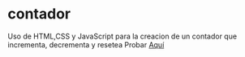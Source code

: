 # contador
Uso de HTML,CSS y JavaScript para la creacion de un contador que incrementa, decrementa y resetea
Probar [Aquí](https://proyecto-contador.netlify.app/)
